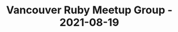 ---
layout: post
title: Vancouver Ruby Meetup Group - 2021-08-19
datetime: '2021-08-19T16:00:00-04:00'
name: Vancouver Ruby Meetup Group
external_url: https://www.meetup.com/vancouver-ruby/events/279930683/
online_event: true
year_month: 2021-08
---